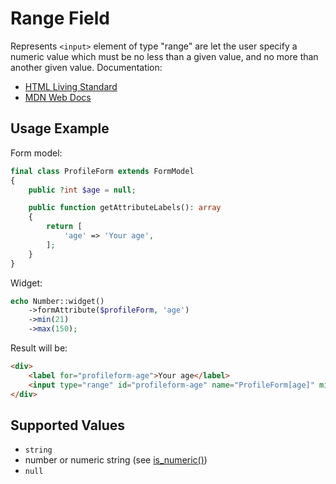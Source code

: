 # Range Field

Represents `<input>` element of type "range" are let the user specify a numeric value which must be no less than a given
value, and no more than another given value. Documentation:

- [HTML Living Standard](https://html.spec.whatwg.org/multipage/input.html#range-state-(type=range))
- [MDN Web Docs](https://developer.mozilla.org/docs/Web/HTML/Element/input/range)

## Usage Example

Form model:

```php
final class ProfileForm extends FormModel
{
    public ?int $age = null;

    public function getAttributeLabels(): array
    {
        return [
            'age' => 'Your age',
        ];
    }
}
```

Widget:

```php
echo Number::widget()
    ->formAttribute($profileForm, 'age')
    ->min(21)
    ->max(150);
```

Result will be:

```html
<div>
    <label for="profileform-age">Your age</label>
    <input type="range" id="profileform-age" name="ProfileForm[age]" min="21" max="150">
</div>
```

## Supported Values

- `string`
- number or numeric string (see [is_numeric()](https://www.php.net/manual/en/function.is-numeric.php))
- `null`
